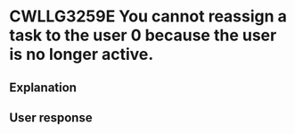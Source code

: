 # CWLLG3259E You cannot reassign a task to the user 0 because the user is no longer active.

## Explanation

## User response